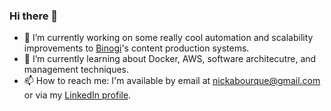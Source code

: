 ### Hi there 👋

- 🔭 I’m currently working on some really cool automation and scalability improvements to [Binogi](https://binogi.com)'s content production systems.
- 🌱 I’m currently learning about Docker, AWS, software architecutre, and management techniques.
- 📫 How to reach me: I'm available by email at [nickabourque@gmail.com](mailto:nickabourque@gmail.com) or via my [LinkedIn profile](https://www.linkedin.com/in/nick-bourque/).
